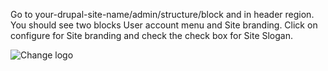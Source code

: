Go to your-drupal-site-name/admin/structure/block and in header region. You should see two blocks User account menu and Site branding. Click on configure for Site branding and check the check box for Site Slogan.

![Change logo](https://www.drupal.org/files/enable-site-slogan.png)